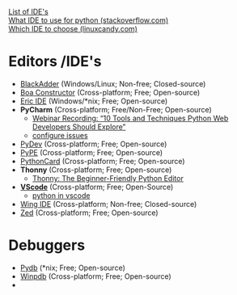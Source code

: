 
[List of IDE's](https://wiki.python.org/moin/IntegratedDevelopmentEnvironments)  
[What IDE to use for python (stackoverflow.com)](http://stackoverflow.com/questions/81584/what-ide-to-use-for-python)  
[Which IDE to choose (linuxcandy.com)](http://www.linuxcandy.com/2012/07/which-python-ide-is-best-choose-your-own.html)  

# Editors /IDE's

- [BlackAdder](http://www.thekompany.com/products/blackadder/) (Windows/Linux; Non-free; Closed-source)
- [Boa Constructor](http://boa-constructor.sourceforge.net/) (Cross-platform; Free; Open-source)
- [Eric IDE](http://www.die-offenbachs.de/eric/index.html) (Windows/*nix; Free; Open-source)  
- **PyCharm** (Cross-platform; Free/Non-Free; Open-source)
	- [Webinar Recording: “10 Tools and Techniques Python Web Developers Should Explore”](http://feedproxy.google.com/~r/Pycharm/~3/fStfTyD0ylE/) 
	- [configure issues](https://www.jetbrains.com/help/pycharm/2016.1/configuring-python-interpreter-for-a-project.html?origin=old_help)
- [PyDev](http://pydev.sourceforge.net/) (Cross-platform; Free; Open-source)
- [PyPE](https://pype.sourceforge.net/index.shtml) (Cross-platform; Free; Open-source)
- [PythonCard](http://pythoncard.sourceforge.net/) (Cross-platform; Free; Open-source)
- **Thonny** (Cross-platform; Free; Open-source)
	- [Thonny: The Beginner-Friendly Python Editor](https://realpython.com/python-thonny/)
- **[VScode](https://code.visualstudio.com/docs/languages/python)** (Cross-platform; Free; Open-Source)
	- [python in vscode](https://blogs.msdn.microsoft.com/pythonengineering/2018/10/09/python-in-visual-studio-code-september-2018-release/)
- [Wing IDE](http://www.wingware.com/) (Cross-platform; Non-free; Closed-source)
- [Zed](https://zed.dev/docs/languages/python) (Cross-platform; Free; Open-source)

# Debuggers

- [Pydb](http://bashdb.sourceforge.net/pydb/) (*nix; Free; Open-source)
- [Winpdb](http://winpdb.org/) (Cross-platform; Free; Open-source)
- 

